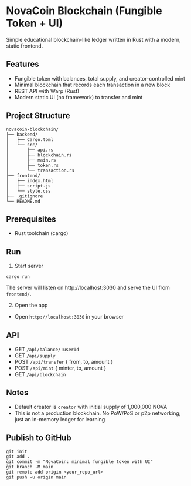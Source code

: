 # NovaCoin Blockchain (Fungible Token + UI)

Simple educational blockchain-like ledger written in Rust with a modern, static frontend.

## Features
- Fungible token with balances, total supply, and creator-controlled mint
- Minimal blockchain that records each transaction in a new block
- REST API with Warp (Rust)
- Modern static UI (no framework) to transfer and mint

## Project Structure
```
novacoin-blockchain/
├── backend/
│   ├── Cargo.toml
│   └── src/
│       ├── api.rs
│       ├── blockchain.rs
│       ├── main.rs
│       ├── token.rs
│       └── transaction.rs
├── frontend/
│   ├── index.html
│   ├── script.js
│   └── style.css
├── .gitignore
└── README.md
```

## Prerequisites
- Rust toolchain (cargo)

## Run
1) Start server
```
cargo run
```
The server will listen on http://localhost:3030 and serve the UI from `frontend/`.

2) Open the app
- Open `http://localhost:3030` in your browser

## API
- GET `/api/balance/:userId`
- GET `/api/supply`
- POST `/api/transfer` { from, to, amount }
- POST `/api/mint` { minter, to, amount }
- GET `/api/blockchain`

## Notes
- Default creator is `creator` with initial supply of 1,000,000 NOVA
- This is not a production blockchain. No PoW/PoS or p2p networking; just an in-memory ledger for learning

## Publish to GitHub
```
git init
git add .
git commit -m "NovaCoin: minimal fungible token with UI"
git branch -M main
git remote add origin <your_repo_url>
git push -u origin main
```